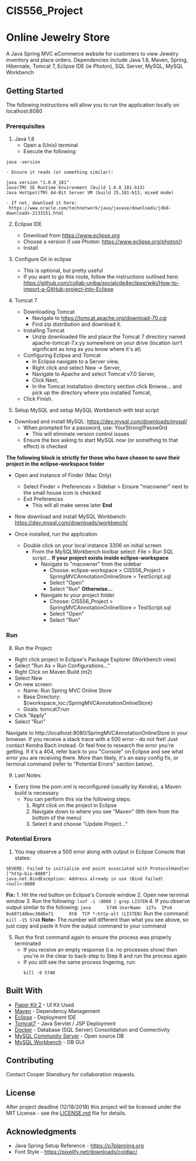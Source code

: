 # CIS556_Project
# Online Jewelry Store

A Java Spring MVC eCommerce website for customers to view Jewelry inventory and place orders.
Dependencies include Java 1.8, Maven, Spring, Hibernate, Tomcat 7, Eclipse IDE (ie Photon), SQL Server, MySQL, MySQL Workbench  

## Getting Started

The following instructions will allow you to run the application locally on localhost:8080

### Prerequisites

1. Java 1.8
    - Open a (Unix) terminal
    - Execute the following:
```
java -version
```
    - Ensure it reads (or something similar):
```    
java version "1.8.0_181"
Java(TM) SE Runtime Environment (build 1.8.0_181-b13)
Java HotSpot(TM) 64-Bit Server VM (build 25.181-b13, mixed mode)
```
    - If not, download it here:
     https://www.oracle.com/technetwork/java/javase/downloads/jdk8-downloads-2133151.html

2. Eclipse IDE
    - Download from https://www.eclipse.org
    - Choose a version (I use Photon: https://www.eclipse.org/photon/)
    - Install

3. Configure Git in eclipse
    - This is optional, but pretty useful
    - If you want to go this route, follow the instructions outlined here: https://github.com/collab-uniba/socialcde4eclipse/wiki/How-to-import-a-GitHub-project-into-Eclipse

4. Tomcat 7
    - Downloading Tomcat
      - Navigate to https://tomcat.apache.org/download-70.cgi
      - Find zip distribution and download it.
    - Installing Tomcat
      - Unzip downloaded file and place the Tomcat 7 directory named apache-tomcat-7.x.yy somewhere on your drive (location isn't significant as long as you know where it's at)
    - Configuring Eclipse and Tomcat
      - In Eclipse navigate to a Server view,
      - Right click and select New -> Server,
      - Navigate to Apache and select Tomcat v7.0 Server,
      - Click Next,
      - In the Tomcat installation directory section click Browse... and pick up the directory where you installed Tomcat,
    - Click Finish.

5. Setup MySQL and setup MySQL Workbench with test script
  - Download and install MySQL: https://dev.mysql.com/downloads/mysql/
    - When prompted for a password, use: YourStrong!Passw0rd
      - This will eliminate version control issues
    - Ensure the box asking to start MySQL now (or something to that effect) is checked

**The following block is strictly for those who have chosen to save their project in the eclipse-workspace folder**    
  - Open and instance of Finder (Mac Only)
    - Select Finder > Preferences > Sidebar > Ensure "macowner" next to the small house icon is checked
    - Exit Preferences
      - This will all make sense later
**End**

  - Now download and install MySQL Workbench: https://dev.mysql.com/downloads/workbench/
  - Once installed, run the application
    - Double click on your local instance 3306 on initial screen
      - From the MySQLWorkbench toolbar select: File > Run SQL script...
**If your project exists inside eclipse-workspace**
        - Navigate to "macowner" from the sidebar
          - Choose: eclipse-workspace > CIS556_Project > SpringMVCAnnotationOnlineStore > TestScript.sql
          - Select "Open"
          - Select "Run"
**Otherwise...**
        - Navigate to your project folder
          - Choose: CIS556_Project > SpringMVCAnnotationOnlineStore > TestScript.sql
          - Select "Open"
          - Select "Run"

### Run

8. Run the Project
  - Right click project in Eclipse's Package Explorer (Workbench view)
  - Select "Run As > Run Configurations..."
  - Right Click on Maven Build (m2)
  - Select New
  - On new screen:
    - Name: Run Spring MVC Online Store
    - Base Directory: ${workspace_loc:/SpringMVCAnnotationOnlineStore}
    - Goals: tomcat7:run
  - Click "Apply"
  - Select "Run"

Navigate to http://localhost:8080/SpringMVCAnnotationOnlineStore in your browser.
If you receive a stack trace with a 500 error - do not fret! Just contact Kendra Bach instead.
Or feel free to research the error you're getting. If it's a 404, refer back to you "Console" on Eclipse and see what error you are receiving there. More than likely, it's an easy config fix, or terminal command (refer to "Potential Errors" section below).

9. Last Notes
  - Every time the pom.xml is reconfigured (usually by Kendra), a Maven build is necessary
    - You can perform this via the following steps:
      1. Right click on the project in Eclipse
      2. Navigate down to where you see "Maven" (6th item from the bottom of the menu)
      3. Select it and choose "Update Project..."

### Potential Errors

1. You may observe a 500 error along with output in Eclipse Console that states:
```
SEVERE: Failed to initialize end point associated with ProtocolHandler ["http-bio-8080"]
java.net.BindException: Address already in use (Bind failed) <null>:8080
```
  **Fix:**
    1. Hit the red button on Eclipse's Console window
    2. Open new terminal window
    3. Run the following:
    ```
    lsof -i :8080 | grep LISTEN
    ```
    4. If you observe output similar to the following:
    ```
    java      5748 UserName  127u  IPv6 0x607148bec30d6e71      0t0  TCP *:http-alt (LISTEN)
    ```
    Run the command:
    ```
    kill -15 5748
    ```
    **Note-** The number will different than what you see above, so just copy and paste it from the output command to your command

   5. Run the first command again to ensure the process was properly terminated
        - If you receive an empty response (i.e. no processes show) then you're in the clear to back-step to Step 8 and run the process again
        - If you still see the same process lingering, run:
          ```
          kill -9 5748
          ```


## Built With

* [Paper Kit 2](https://demos.creative-tim.com/paper-kit-2/index.html) - UI Kit Used
* [Maven](https://maven.apache.org/) - Dependency Management
* [Eclipse](https://www.eclipse.org) - Deployment IDE
* [Tomcat7](https://tomcat.apache.org) - Java Servlet / JSP Deployment
* [Docker](https://store.docker.com) - Database (SQL Server) Consolidation and Connectivity
* [MySQL Community Server](https://dev.mysql.com/downloads/mysql/) - Open source DB
* [MySQL Workbench](https://dev.mysql.com/downloads/workbench/) - DB GUI


## Contributing

Contact Cooper Stansbury for collaboration requests.

## License

After project deadline (12/18/2018) this project will be licensed under the MIT License - see the [LICENSE.md](LICENSE.md) file for details.

## Acknowledgments

* Java Spring Setup Reference - https://o7planning.org
* Font Style - https://pixelify.net/downloads/coldiac/
